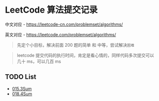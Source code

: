 # LeetCode 算法提交记录

中文对应 - https://leetcode-cn.com/problemset/algorithms/   

英文对应 - https://leetcode.com/problemset/algorithms/   

> 先定个小目标，解决前面 200 题的简单 和 中等，尝试解决`困难`  


> leetcode 提交代码的执行时间，肯定是看心情的，同样代码多次提交可以几十 ms，可以几百 ms 



## TODO List 
- [015.3Sum](./015.3Sum)    
- [018.4Sum](./018.4Sum)  
